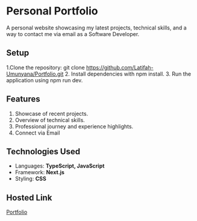 # Personal Portfolio
A personal website showcasing my latest projects, technical skills, and a way to contact me via email as a Software Developer.

## Setup
1.Clone the repository: git clone https://github.com/Latifah-Umunyana/Portfolio.git
2. Install dependencies with npm install.
3. Run the application using npm run dev.

## Features
1. Showcase of recent projects.
2. Overview of technical skills.
3. Professional journey and experience highlights.
4. Connect via Email

## Technologies Used
- Languages: **TypeScript, JavaScript**
- Framework: **Next.js**
- Styling: **CSS**

## Hosted Link
[Portfolio](https://portfolio-mk62-qeqpnb3gh-latifa-umunyanas-projects.vercel.app/)

